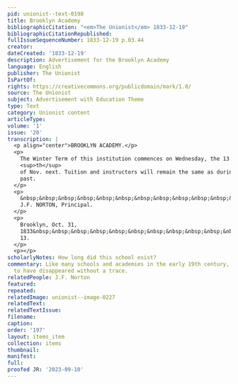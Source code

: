 ```yaml
---
pid: unionist--text-0198
title: Brooklyn Academy
bibliographicCitation: "<em>The Unionist</em> 1833-12-19"
bibliographicCitationRepublished: 
fullIssueSequenceNumber: 1833-12-19 p.03.44
creator: 
dateCreated: '1833-12-19'
description: Advertisement for the Brooklyn Academy
language: English
publisher: The Unionist
IsPartOf: 
rights: https://creativecommons.org/publicdomain/mark/1.0/
source: The Unionist
subject: Advertisement with Education Theme
type: Text
category: Unionist content
articleType: 
volume: '1'
issue: '20'
transcription: |
  <p align="center">BROOKLYN ACADEMY.</p>
  <p>
    The Winter Term of this institution commences on Wednesday, the 13
    <sup>th</sup>
    of Nov. next. Tuition and instructors will remain the same as during the year
    past.
  </p>
  <p>
    &nbsp;&nbsp;&nbsp;&nbsp;&nbsp;&nbsp;&nbsp;&nbsp;&nbsp;&nbsp;&nbsp;&nbsp;&nbsp;&nbsp;&nbsp;&nbsp;&nbsp;&nbsp;&nbsp;&nbsp;&nbsp;&nbsp;&nbsp;&nbsp;&nbsp;&nbsp;&nbsp;&nbsp;&nbsp;&nbsp;&nbsp;&nbsp;&nbsp;&nbsp;&nbsp;&nbsp;&nbsp;&nbsp;&nbsp;&nbsp;&nbsp;&nbsp;&nbsp;&nbsp;&nbsp;&nbsp;&nbsp;
    J.F. NORTON, Principal.
  </p>
  <p>
    Brooklyn, Oct. 31,
    1833&nbsp;&nbsp;&nbsp;&nbsp;&nbsp;&nbsp;&nbsp;&nbsp;&nbsp;&nbsp;&nbsp;&nbsp;&nbsp;&nbsp;&nbsp;&nbsp;&nbsp;&nbsp;&nbsp;&nbsp;&nbsp;&nbsp;&nbsp;&nbsp;&nbsp;&nbsp;&nbsp;&nbsp;&nbsp;&nbsp;&nbsp;&nbsp;&nbsp;&nbsp;&nbsp;&nbsp;&nbsp;&nbsp;&nbsp;&nbsp;&nbsp;&nbsp;&nbsp;&nbsp;&nbsp;&nbsp;&nbsp;&nbsp;&nbsp;&nbsp;&nbsp;&nbsp;&nbsp;&nbsp;&nbsp;&nbsp;&nbsp;
    13.
  </p>
  <p></p>
scholarlyNotes: How long did this school exist?
commentary: Like many schools and academies in the early 19th century, this one appears
  to have disappeared without a trace.
relatedPeople: J.F. Norton
featured: 
repeated: 
relatedImage: unionist--image-0227
relatedText: 
relatedTextIssue: 
filename: 
caption: 
order: '197'
layout: items_item
collection: items
thumbnail: 
manifest: 
full: 
proofed JR: '2023-09-10'
---
```


